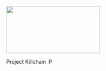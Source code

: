 <img  src="https://github.com/ntwrite/ntwrite/assets/110534650/51dbc3b4-9432-4a90-aac9-931269cea321)https://github.com/ntwrite/ntwrite/assets/110534650/51dbc3b4-9432-4a90-aac9-931269cea321"  width="250"  height="125">

Project Killchain :P
